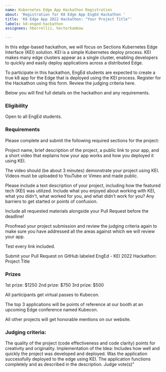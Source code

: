 ```yaml
---
name: Kubernetes Edge App Hackathon Registration
about: 'Registration for K8 Edge App EngEd Hackathon '
title: 'K8 Edge App 2022 Hackathon: "Your Project Title"'
labels: k8-enged-hackathon
assignees: hborrelli1, hectorkambow

---
```


In this edge-based hackathon, we will focus on Sections Kubernetes Edge Interface (KEI) solution. KEI is a simple Kubernetes deploy process. KEI makes many edge clusters appear as a single cluster, enabling developers to quickly and easily deploy applications across a distributed Edge.

To participate in this hackathon, EngEd students are expected to create a true k8 app for the Edge that is deployed using the KEI process. Register for the Hackathon using this form.
Review the judging criteria here.

Below you will find full details on the hackathon and any requirements.

### Eligibility
Open to all EngEd students.

### Requirements
Please complete and submit the following required sections for the project: 

Project name, brief description of the project, a public link to your app, and a short video that explains how your app works and how you deployed it using KEI. 

The video should (be about 3 minutes) demonstrate your project using KEI. Videos must be uploaded to YouTube or Vimeo and made public.

Please include a text description of your project, including how the featured tech (KEI) was utilized. Include what you enjoyed about working with KEI, what you didn't, what worked for you, and what didn’t work for you? Any barriers to get started or points of confusion.

Include all requested materials alongside your Pull Request before the deadline!

Proofread your project submission and review the judging criteria again to make sure you have addressed all the areas against which we will review your app.

Test every link included.

Submit your Pull Request on GitHub labeled EngEd - KEI 2022 Hackathon: Project Title

### Prizes
1st prize: $1250
2nd prize: $750
3rd prize: $500

All participants get virtual passes to Kubecon.

The top 3 applications will be points of reference at our booth at an upcoming Edge conference named Kubecon. 

All other projects will get honorable mentions on our website.

### Judging criteria: 
The quality of the project (code effectiveness and code clarity) points for creativity and originality.
Implementation of the Idea: Includes how well and quickly the project was developed and deployed.
Was the application successfully deployed to the edge using KEI.
The application functions completely and as described in the description.
Judge vote(s)”
